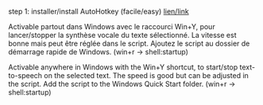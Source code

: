 step 1: installer/install AutoHotkey (facile/easy) [lien/link](https://www.autohotkey.com/download/)


Activable partout dans Windows avec le raccourci Win+Y, pour lancer/stopper la synthèse vocale du texte sélectionné. 
La vitesse est bonne mais peut être réglée dans le script. 
Ajoutez le script au dossier de démarrage rapide de Windows. (win+r → shell:startup)

Activable anywhere in Windows with the Win+Y shortcut, to start/stop text-to-speech on the selected text. 
The speed is good but can be adjusted in the script.
Add the script to the Windows Quick Start folder. (win+r → shell:startup)
